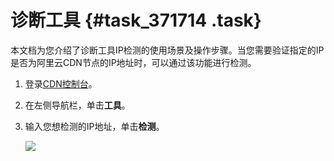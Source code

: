 # 诊断工具 {#task_371714 .task}

本文档为您介绍了诊断工具IP检测的使用场景及操作步骤。当您需要验证指定的IP是否为阿里云CDN节点的IP地址时，可以通过该功能进行检测。

1.  登录[CDN控制台](https://cdnnext.console.aliyun.com/overview)。
2.  在左侧导航栏，单击**工具**。
3.  输入您想检测的IP地址，单击**检测**。 

    ![](http://static-aliyun-doc.oss-cn-hangzhou.aliyuncs.com/assets/img/5172/15611301373732_zh-CN.png)


